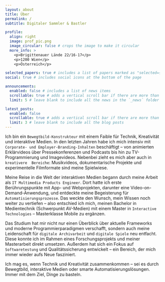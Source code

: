 ```yaml
---
layout: about
title: Über
permalink: /
subtitle: Digitaler Sammler & Bastler

profile:
  align: right
  image: prof_pic.png
  image_circular: false # crops the image to make it circular
  more_info: >
    <p>Brigittenauer Lände 22/16-17</p>
    <p>1200 Wien</p>
    <p>Österreich</p>

selected_papers: true # includes a list of papers marked as "selected={true}"
social: true # includes social icons at the bottom of the page

announcements:
  enabled: false # includes a list of news items
  scrollable: true # adds a vertical scroll bar if there are more than 3 news items
  limit: 5 # leave blank to include all the news in the `_news` folder

latest_posts:
  enabled: false
  scrollable: true # adds a vertical scroll bar if there are more than 3 new posts items
  limit: 3 # leave blank to include all the blog posts
---
```


Ich bin ein `Bewegtbild-Konstrukteur` mit einem Faible für Technik, Kreativität und interaktive Medien. In den letzten 
Jahren habe ich mich intensiv mit `Corporate- und Employer-Branding-Inhalten` beschäftigt – von animierten Erklärvideos über 
Pressekonferenzen und Podcasts bis hin zu TV-Programmierung und Imagevideos. Nebenbei zieht es mich aber auch in `kreativere 
Bereiche`: Musikvideos, dokumentarische Projekte und experimentelle Filmformate sind meine Spielwiese.

Meine Reise in die Welt der interaktiven Medien begann durch meine Arbeit als `IT Multimedia Products Engineer`. Dort hatte 
ich erste Berührungspunkte mit App- und Webprojekten, darunter eine Video-on-Demand-Anwendung, und entdeckte meine 
Begeisterung für `Automatisierungsprozesse`. Das weckte den Wunsch, mein Wissen noch weiter zu vertiefen – also entschied
ich mich, meinen Bachelor in Medientechnik (Schwerpunkt AV-Medien) mit einem Master in `Interactive Technologies` – 
Masterklasse Mobile zu ergänzen.

Das Studium hat mir nicht nur einen Überblick über aktuelle Frameworks und moderne Programmierparadigmen verschafft, 
sondern auch meine Leidenschaft für `digitale Archivarbeit` und `digitale Spiele` neu entfacht. Diese konnte ich im Rahmen 
eines Forschungsprojekts und meiner Masterarbeit direkt umsetzen. Außerdem hat sich ein Fokus auf `Softwaretestung` und 
Qualitätssicherung entwickelt – ein Bereich, der mich immer wieder aufs Neue fasziniert.

Ich mag es, wenn Technik und Kreativität zusammenkommen – sei es durch Bewegtbild, interaktive Medien oder 
smarte Automatisierungslösungen. Immer mit dem Ziel, Dinge zu basteln.

